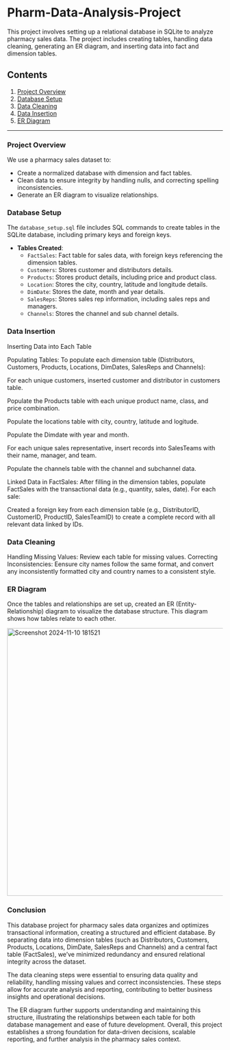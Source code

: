 # Pharm-Data-Analysis-Project


This project involves setting up a relational database in SQLite to analyze pharmacy sales data. The project includes creating tables, handling data cleaning, generating an ER diagram, and inserting data into fact and dimension tables.

## Contents

1. [Project Overview](#project-overview)
2. [Database Setup](#database-setup)
3. [Data Cleaning](#data-cleaning)
4. [Data Insertion](#data-insertion)
5. [ER Diagram](#er-diagram)

---

### Project Overview

We use a pharmacy sales dataset to:
- Create a normalized database with dimension and fact tables.
- Clean data to ensure integrity by handling nulls, and correcting spelling inconsistencies.
- Generate an ER diagram to visualize relationships.


### Database Setup

The `database_setup.sql` file includes SQL commands to create tables in the SQLite database, including primary keys and foreign keys.

- **Tables Created**:
  - `FactSales`: Fact table for sales data, with foreign keys referencing the dimension tables.
  - `Customers`: Stores customer and distributors details.
  - `Products`: Stores product details, including price and product class.
  - `Location`: Stores the city, country, latitude and longitude details.
  - `DimDate`: Stores the date, month and year details.
  - `SalesReps`: Stores sales rep information, including sales reps and managers.
  - `Channels`: Stores the channel and sub channel details.
  
### Data Insertion
Inserting Data into Each Table

Populating Tables: To populate each dimension table (Distributors, Customers, Products, Locations, DimDates, SalesReps and Channels):

For each unique customers, inserted customer and distributor in customers table.

Populate the Products table with each unique product name, class, and price combination.

Populate the locations table with city, country, latitude and logitude.

Populate the Dimdate with year and month.

For each unique sales representative, insert records into SalesTeams with their name, manager, and team.

Populate the channels table with the channel and subchannel data.

Linked Data in FactSales: After filling in the dimension tables, populate FactSales with the transactional data (e.g., quantity, sales, date). For each sale:

Created a foreign key from each dimension table (e.g., DistributorID, CustomerID, ProductID, SalesTeamID) to create a complete record with all relevant data linked by IDs.

### Data Cleaning

Handling Missing Values: Review each table for missing values.
Correcting Inconsistencies: Eensure city names follow the same format, and convert any inconsistently formatted city and country names to a consistent style.

### ER Diagram
Once the tables and relationships are set up, created an ER (Entity-Relationship) diagram to visualize the database structure. This diagram shows how tables relate to each other.

<img width="625" alt="Screenshot 2024-11-10 181521" src="https://github.com/user-attachments/assets/1649eca8-e81f-4e72-a852-badd246049af">

### Conclusion
This database project for pharmacy sales data organizes and optimizes transactional information, creating a structured and efficient database. By separating data into dimension tables (such as Distributors, Customers, Products, Locations, DimDate, SalesReps and Channels) and a central fact table (FactSales), we’ve minimized redundancy and ensured relational integrity across the dataset.

The data cleaning steps were essential to ensuring data quality and reliability, handling missing values and correct inconsistencies. These steps allow for accurate analysis and reporting, contributing to better business insights and operational decisions.

The ER diagram further supports understanding and maintaining this structure, illustrating the relationships between each table for both database management and ease of future development. Overall, this project establishes a strong foundation for data-driven decisions, scalable reporting, and further analysis in the pharmacy sales context.








